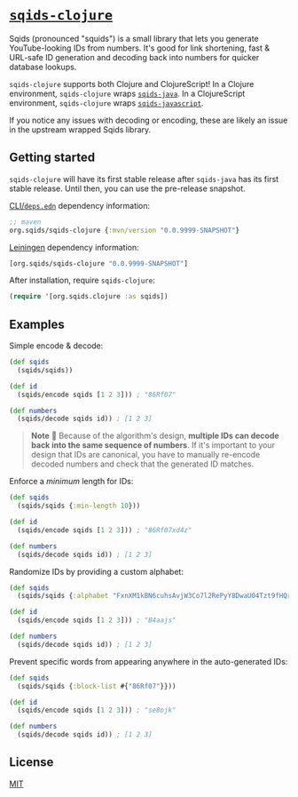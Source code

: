 # [`sqids-clojure`](https://sqids.org/clojure)

Sqids (pronounced "squids") is a small library that lets you generate
YouTube-looking IDs from numbers. It's good for link shortening, fast &
URL-safe ID generation and decoding back into numbers for quicker database
lookups.

`sqids-clojure` supports both Clojure and ClojureScript! In a Clojure
environment, `sqids-clojure` wraps
[`sqids-java`](https://github.com/sqids/sqids-java). In a ClojureScript
environment, `sqids-clojure` wraps
[`sqids-javascript`](https://github.com/sqids/sqids-java).

If you notice any issues with decoding or encoding, these are likely an issue in
the upstream wrapped Sqids library.

## Getting started

`sqids-clojure` will have its first stable release after `sqids-java` has its
first stable release. Until then, you can use the pre-release snapshot.

[CLI/`deps.edn`](https://clojure.org/reference/deps_and_cli) dependency
information:

```clojure
;; maven
org.sqids/sqids-clojure {:mvn/version "0.0.9999-SNAPSHOT"}
```

[Leiningen](https://leiningen.org/) dependency information:

```clojure
[org.sqids/sqids-clojure "0.0.9999-SNAPSHOT"]
```

After installation, require `sqids-clojure`:

```clojure
(require '[org.sqids.clojure :as sqids])
```

## Examples

Simple encode & decode:

```clojure
(def sqids
  (sqids/sqids))

(def id
  (sqids/encode sqids [1 2 3])) ; "86Rf07"

(def numbers
  (sqids/decode sqids id)) ; [1 2 3]
```

> **Note**
> 🚧 Because of the algorithm's design, **multiple IDs can decode back into the
> same sequence of numbers**. If it's important to your design that IDs are
> canonical, you have to manually re-encode decoded numbers and check that the
> generated ID matches.

Enforce a _minimum_ length for IDs:

```clojure
(def sqids
  (sqids/sqids {:min-length 10}))

(def id
  (sqids/encode sqids [1 2 3])) ; "86Rf07xd4z"

(def numbers
  (sqids/decode sqids id)) ; [1 2 3]
```

Randomize IDs by providing a custom alphabet:

```clojure
(def sqids
  (sqids/sqids {:alphabet "FxnXM1kBN6cuhsAvjW3Co7l2RePyY8DwaU04Tzt9fHQrqSVKdpimLGIJOgb5ZE"}))

(def id
  (sqids/encode sqids [1 2 3])) ; "B4aajs"

(def numbers
  (sqids/decode sqids id)) ; [1 2 3]
```

Prevent specific words from appearing anywhere in the auto-generated IDs:

```clojure
(def sqids
  (sqids/sqids {:block-list #{"86Rf07"}}))

(def id
  (sqids/encode sqids [1 2 3])) ; "se8ojk"

(def numbers
  (sqids/decode sqids id)) ; [1 2 3]
```

## License

[MIT](LICENSE)
